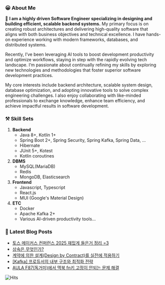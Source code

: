 ### 😀 About Me

👋 **I am a highly driven Software Engineer specializing in designing and building efficient, scalable backend systems.** My primary focus is on creating robust architectures and delivering high-quality software that aligns with both business objectives and technical excellence. I have hands-on experience working with modern frameworks, databases, and distributed systems.

Recently, I’ve been leveraging AI tools to boost development productivity and optimize workflows, staying in step with the rapidly evolving tech landscape. I’m passionate about continually refining my skills by exploring new technologies and methodologies that foster superior software development practices.

My core interests include backend architecture, scalable system design, database optimization, and adopting innovative tools to solve complex engineering challenges. I also enjoy collaborating with like-minded professionals to exchange knowledge, enhance team efficiency, and achieve impactful results in software development.

### ⚒️ Skill Sets

1. **Backend**
    - Java 8+, Kotlin 1+
    - Spring Boot 2+, Spring Security, Spring Kafka, Spring Data, ...
    - Hibernate
    - JUnit 5+, Kotest
    - Kotlin coroutines
2. **DBMS**
    - MySQL(MariaDB)
    - Redis
    - MongoDB, Elasticsearch
3. **Frontend**
    - Javascript, Typescript
    - React.js
    - MUI (Google's Material Design)
4. **ETC**
    - Docker
    - Apache Kafka 2+
    - Various AI-driven productivity tools...

### 📝 Latest Blog Posts

<!-- BLOG-POST-LIST:START -->
- [토스 메이커스 컨퍼런스 2025 재밌게 들은거 정리 =3](https://jinseong-dev.tistory.com/55)
- [상속은 무엇인가?](https://jinseong-dev.tistory.com/54)
- [계약에 의한 설계&lpar;Design by Contract&rpar;를 실전에 적용하기](https://jinseong-dev.tistory.com/49)
- [[Kafka] 프로듀서의 내부 구조와 최적화 전략](https://jinseong-dev.tistory.com/46)
- [AULA F87&lpar;독거미&rpar;에서 맥북 fn키 고정이 안되는 문제 해결](https://jinseong-dev.tistory.com/44)
<!-- BLOG-POST-LIST:END -->

![Hits](https://hits.seeyoufarm.com/api/count/incr/badge.svg?url=https%3A%2F%2Fgithub.com%2FJinseongHwang&count_bg=%2379C83D&title_bg=%23555555&icon=github.svg&icon_color=%23E7E7E7&title=hits&edge_flat=true)

<!--
- 🔭 I’m currently working on ...
- 🌱 I’m currently learning ...
- 👯 I’m looking to collaborate on ...
- 🤔 I’m looking for help with ...
- 💬 Ask me about ...
- 📫 How to reach me: ...
- 😄 Pronouns: ...
- ⚡ Fun fact: ...
-->
